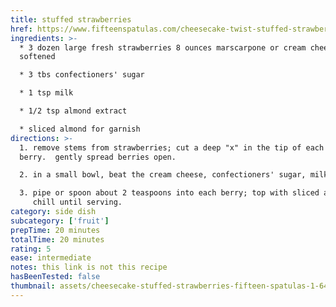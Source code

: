 ```yaml
---
title: stuffed strawberries
href: https://www.fifteenspatulas.com/cheesecake-twist-stuffed-strawberries/
ingredients: >-
  * 3 dozen large fresh strawberries 8 ounces marscarpone or cream cheese,
  softened

  * 3 tbs confectioners' sugar

  * 1 tsp milk

  * 1/2 tsp almond extract

  * sliced almond for garnish
directions: >-
  1. remove stems from strawberries; cut a deep "x" in the tip of each
  berry.  gently spread berries open.

  2. in a small bowl, beat the cream cheese, confectioners' sugar, milk and extract until light and fluffy. 

  3. pipe or spoon about 2 teaspoons into each berry; top with sliced almond. 
     chill until serving.
category: side dish
subcategory: ['fruit']
prepTime: 20 minutes
totalTime: 20 minutes
rating: 5
ease: intermediate
notes: this link is not this recipe
hasBeenTested: false
thumbnail: assets/cheesecake-stuffed-strawberries-fifteen-spatulas-1-640x424.jpg
---
```

